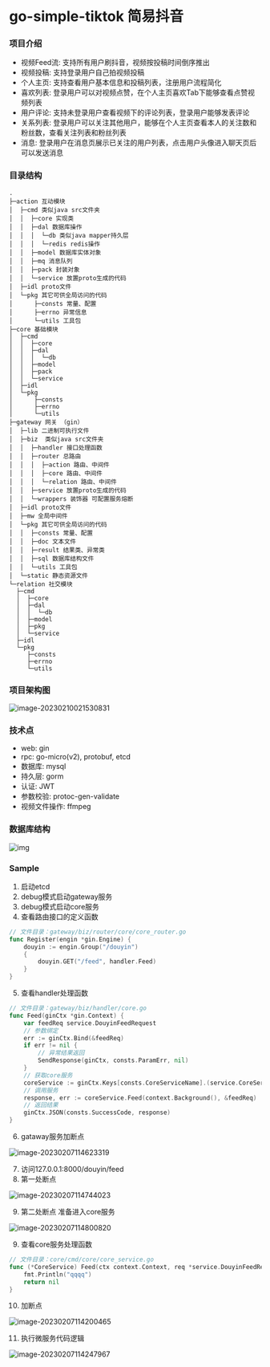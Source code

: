 # go-simple-tiktok 简易抖音

### 项目介绍

- 视频Feed流: 支持所有用户刷抖音，视频按投稿时间倒序推出
- 视频投稿: 支持登录用户自己拍视频投稿
- 个人主页: 支持查看用户基本信息和投稿列表，注册用户流程简化
- 喜欢列表: 登录用户可以对视频点赞，在个人主页喜欢Tab下能够查看点赞视频列表
- 用户评论: 支持未登录用户查看视频下的评论列表，登录用户能够发表评论
- 关系列表: 登录用户可以关注其他用户，能够在个人主页查看本人的关注数和粉丝数，查看关注列表和粉丝列表
- 消息: 登录用户在消息页展示已关注的用户列表，点击用户头像进入聊天页后可以发送消息

### 目录结构
```
.
├─action 互动模块
│  ├─cmd 类似java src文件夹
│  │  ├─core 实现类
│  │  ├─dal 数据库操作
│  │  │  └─db 类似java mapper持久层
│  │  │  └─redis redis操作
│  │  ├─model 数据库实体对象
│  │  ├─mq 消息队列
│  │  ├─pack 封装对象
│  │  └─service 放置proto生成的代码
│  ├─idl proto文件
│  └─pkg 其它可供全局访问的代码
│      ├─consts 常量、配置
│      ├─errno 异常信息
│      └─utils 工具包
├─core 基础模块
│  ├─cmd
│  │  ├─core
│  │  ├─dal
│  │  │  └─db
│  │  ├─model
│  │  ├─pack
│  │  └─service
│  ├─idl
│  └─pkg
│      ├─consts
│      ├─errno
│      └─utils
├─gateway 网关 （gin）
│  ├─lib 二进制可执行文件
│  ├─biz  类似java src文件夹
│  │  ├─handler 接口处理函数
│  │  ├─router 总路由
│  │  │  ├─action 路由、中间件
│  │  │  ├─core 路由、中间件
│  │  │  └─relation 路由、中间件
│  │  ├─service 放置proto生成的代码
│  │  └─wrappers 装饰器 可配置服务熔断
│  ├─idl proto文件
│  ├─mw 全局中间件
│  └─pkg 其它可供全局访问的代码
│  │  ├─consts 常量、配置
│  │  ├─doc 文本文件
│  │  ├─result 结果类、异常类
│  │  ├─sql 数据库结构文件
│  │  └─utils 工具包
│  └─static 静态资源文件
└─relation 社交模块
  ├─cmd
  │  ├─core
  │  ├─dal
  │  │  └─db
  │  ├─model
  │  ├─pkg
  │  └─service
  ├─idl
  └─pkg
     ├─consts
     ├─errno
     └─utils
```

### 项目架构图

![image-20230210021530831](https://sinre.oss-cn-beijing.aliyuncs.com/picgo/image-20230210021530831.png)

### 技术点

- web: gin
- rpc: go-micro(v2), protobuf, etcd
- 数据库: mysql
- 持久层: gorm
- 认证: JWT
- 参数校验: protoc-gen-validate
- 视频文件操作: ffmpeg


### 数据库结构

![img](https://sinre.oss-cn-beijing.aliyuncs.com/picgo/img.png)


### Sample

1. 启动etcd
2. debug模式启动gateway服务
3. debug模式启动core服务
4. 查看路由接口的定义函数

``` go
// 文件目录：gateway/biz/router/core/core_router.go
func Register(engin *gin.Engine) {
	douyin := engin.Group("/douyin")
	{
		douyin.GET("/feed", handler.Feed)
	}
}
```

5. 查看handler处理函数

``` go
// 文件目录：gateway/biz/handler/core.go
func Feed(ginCtx *gin.Context) {
	var feedReq service.DouyinFeedRequest
	// 参数绑定
	err := ginCtx.Bind(&feedReq)
	if err != nil {
		// 异常结果返回
		SendResponse(ginCtx, consts.ParamErr, nil)
	}
	// 获取core服务
	coreService := ginCtx.Keys[consts.CoreServiceName].(service.CoreService)
	// 调用服务
	response, err := coreService.Feed(context.Background(), &feedReq)
	// 返回结果
	ginCtx.JSON(consts.SuccessCode, response)
}
```

6. gataway服务加断点

![image-20230207114623319](https://sinre.oss-cn-beijing.aliyuncs.com/picgo/image-20230207114623319.png)

7. 访问127.0.0.1:8000/douyin/feed
8. 第一处断点

![image-20230207114744023](https://sinre.oss-cn-beijing.aliyuncs.com/picgo/image-20230207114744023.png)

9. 第二处断点 准备进入core服务

![image-20230207114800820](https://sinre.oss-cn-beijing.aliyuncs.com/picgo/image-20230207114800820.png)

9. 查看core服务处理函数

``` go
// 文件目录：core/cmd/core/core_service.go
func (*CoreService) Feed(ctx context.Context, req *service.DouyinFeedRequest, resp *service.DouyinFeedResponse) error {
	fmt.Println("qqqq")
	return nil
}
```

10. 加断点

![image-20230207114200465](https://sinre.oss-cn-beijing.aliyuncs.com/picgo/image-20230207114200465.png)

11. 执行微服务代码逻辑

![image-20230207114247967](https://sinre.oss-cn-beijing.aliyuncs.com/picgo/image-20230207114247967.png)
